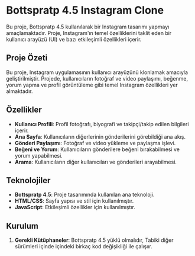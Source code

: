 # Bottspratp 4.5 Instagram Clone

Bu proje, Bottspratp 4.5 kullanılarak bir Instagram tasarımı yapmayı amaçlamaktadır. Proje, Instagram'ın temel özelliklerini taklit eden bir kullanıcı arayüzü (UI) ve bazı etkileşimli özellikleri içerir. 

## Proje Özeti

Bu proje, Instagram uygulamasının kullanıcı arayüzünü klonlamak amacıyla geliştirilmiştir. Projede, kullanıcıların fotoğraf ve video paylaşımı, beğenme, yorum yapma ve profil görüntüleme gibi temel Instagram özellikleri yer almaktadır.

## Özellikler

- **Kullanıcı Profili**: Profil fotoğrafı, biyografi ve takipçi/takip edilen bilgileri içerir.
- **Ana Sayfa**: Kullanıcıların diğerlerinin gönderilerini görebildiği ana akış.
- **Gönderi Paylaşımı**: Fotoğraf ve video yükleme ve paylaşma işlevi.
- **Beğeni ve Yorum**: Kullanıcıların gönderilere beğeni bırakabilmesi ve yorum yapabilmesi.
- **Arama**: Kullanıcıların diğer kullanıcıları ve gönderileri arayabilmesi.

## Teknolojiler

- **Bottspratp 4.5**: Proje tasarımında kullanılan ana teknoloji.
- **HTML/CSS**: Sayfa yapısı ve stil için kullanılmıştır.
- **JavaScript**: Etkileşimli özellikler için kullanılmıştır.

## Kurulum

1. **Gerekli Kütüphaneler**: Bottspratp 4.5 yüklü olmalıdır, Tabiki diğer sürümleri içinde içindeki birkaç kod değişikliği ile çalışıır.

